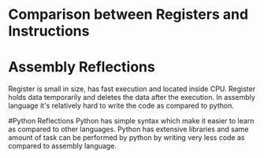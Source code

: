 
# Comparison between Registers and Instructions
# Assembly Reflections
Register is small in size, has fast execution and located inside CPU. Register holds data
temporarily and deletes the data after the execution. In assembly language it's relatively 
hard to write the code as compared to python.

#Python Reflections
Python has simple syntax which make it easier to learn as compared to other languages.
Python has extensive libraries and same amount of task can be performed by python by writing
very less code as compared to assembly language. 


